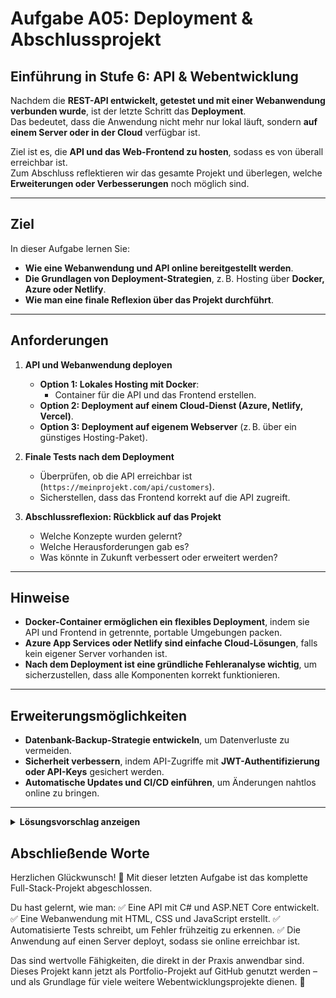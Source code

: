 # Aufgabe A05: Deployment & Abschlussprojekt

## Einführung in Stufe 6: API & Webentwicklung

Nachdem die **REST-API entwickelt, getestet und mit einer Webanwendung verbunden wurde**, ist der letzte Schritt das **Deployment**.  
Das bedeutet, dass die Anwendung nicht mehr nur lokal läuft, sondern **auf einem Server oder in der Cloud** verfügbar ist.  

Ziel ist es, die **API und das Web-Frontend zu hosten**, sodass es von überall erreichbar ist.  
Zum Abschluss reflektieren wir das gesamte Projekt und überlegen, welche **Erweiterungen oder Verbesserungen** noch möglich sind.

---

## Ziel

In dieser Aufgabe lernen Sie:
- **Wie eine Webanwendung und API online bereitgestellt werden**.
- **Die Grundlagen von Deployment-Strategien**, z. B. Hosting über **Docker, Azure oder Netlify**.
- **Wie man eine finale Reflexion über das Projekt durchführt**.

---

## Anforderungen

1. **API und Webanwendung deployen**
   - **Option 1: Lokales Hosting mit Docker**:
     - Container für die API und das Frontend erstellen.
   - **Option 2: Deployment auf einem Cloud-Dienst (Azure, Netlify, Vercel)**.
   - **Option 3: Deployment auf eigenem Webserver** (z. B. über ein günstiges Hosting-Paket).

2. **Finale Tests nach dem Deployment**
   - Überprüfen, ob die API erreichbar ist (`https://meinprojekt.com/api/customers`).
   - Sicherstellen, dass das Frontend korrekt auf die API zugreift.

3. **Abschlussreflexion: Rückblick auf das Projekt**
   - Welche Konzepte wurden gelernt?
   - Welche Herausforderungen gab es?
   - Was könnte in Zukunft verbessert oder erweitert werden?

---

## Hinweise

- **Docker-Container ermöglichen ein flexibles Deployment**, indem sie API und Frontend in getrennte, portable Umgebungen packen.
- **Azure App Services oder Netlify sind einfache Cloud-Lösungen**, falls kein eigener Server vorhanden ist.
- **Nach dem Deployment ist eine gründliche Fehleranalyse wichtig**, um sicherzustellen, dass alle Komponenten korrekt funktionieren.

---

## Erweiterungsmöglichkeiten

- **Datenbank-Backup-Strategie entwickeln**, um Datenverluste zu vermeiden.
- **Sicherheit verbessern**, indem API-Zugriffe mit **JWT-Authentifizierung oder API-Keys** gesichert werden.
- **Automatische Updates und CI/CD einführen**, um Änderungen nahtlos online zu bringen.

---

<details>
<summary><strong>Lösungsvorschlag anzeigen</strong></summary>

### **1. Deployment mit Docker**
1. **Dockerfile für die API erstellen**:
```dockerfile
FROM mcr.microsoft.com/dotnet/aspnet:6.0
WORKDIR /app
COPY ./publish .
ENTRYPOINT ["dotnet", "MyRestApi.dll"]
```

2. Dockerfile für das Frontend erstellen:
```dockerfile
FROM nginx
COPY ./webapp /usr/share/nginx/html
```

3. Docker-Container bauen und starten:

```shell
docker build -t myapi .
docker run -d -p 5000:80 myapi
```

### **2. Deployment auf Azure (alternativ)**
1. API in Azure App Service hochladen.
2. Web-App mit Netlify oder Vercel hosten.
3. API-URL in der Webanwendung anpassen.

### **3. Abschlussreflexion**
Fragen zur Reflexion:

- Was waren die größten Herausforderungen in diesem Projekt?
- Welche Konzepte sind jetzt klarer geworden?
- Wie könnte das Projekt in Zukunft weiterentwickelt werden?
</details>

## Abschließende Worte
Herzlichen Glückwunsch! 🎉
Mit dieser letzten Aufgabe ist das komplette Full-Stack-Projekt abgeschlossen.

Du hast gelernt, wie man:
✅ Eine API mit C# und ASP.NET Core entwickelt.
✅ Eine Webanwendung mit HTML, CSS und JavaScript erstellt.
✅ Automatisierte Tests schreibt, um Fehler frühzeitig zu erkennen.
✅ Die Anwendung auf einen Server deployt, sodass sie online erreichbar ist.

Das sind wertvolle Fähigkeiten, die direkt in der Praxis anwendbar sind.
Dieses Projekt kann jetzt als Portfolio-Projekt auf GitHub genutzt werden – und als Grundlage für viele weitere Webentwicklungsprojekte dienen. 🚀
